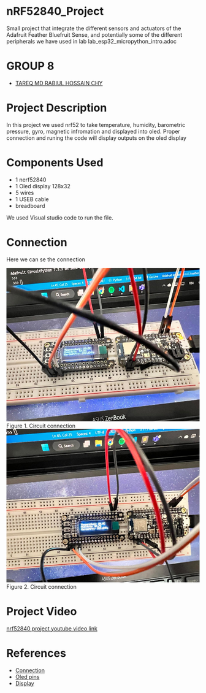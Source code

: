# nRF52840_Project
Small project that integrate the different sensors and actuators of the Adafruit Feather Bluefruit Sense, and potentially some of the different peripherals we have used in lab lab_esp32_micropython_intro.adoc

# GROUP 8
- [TAREQ MD RABIUL HOSSAIN CHY](https://www.linkedin.com/in/tareqmdrabiulhossainchy/)



# Project Description
In this project we used nrf52 to take temperature, humidity, barometric pressure, gyro, magnetic infromation and displayed into oled. Proper connection and runing the code will display outputs on the oled display

# Components Used
- 1 nerf52840
- 1 Oled display 128x32
- 5 wires
- 1 USEB cable
- breadboard

We used Visual studio code to run the file.

# Connection
Here we can se the connection 

<img src="img/img1.jpg" lt="nrf52 and oled circuit connection" width="600" height="400">
Figure 1. Circuit connection

<img src="img/img2.jpg" lt="nrf52 and oled circuit connection" width="600" height="400">
Figure 2. Circuit connection

# Project Video
[nrf52840 project youtube video link](https://www.youtube.com/watch?v=1aler7MwLzs)

# References
- [Connection](https://learn.adafruit.com/assets/68726)
- [Oled pins](https://learn.adafruit.com/adafruit-oled-featherwing/pinouts)
- [Display](https://embedded-things.blogspot.com/2022/03/seeed-xiao-ble-sense.html)
